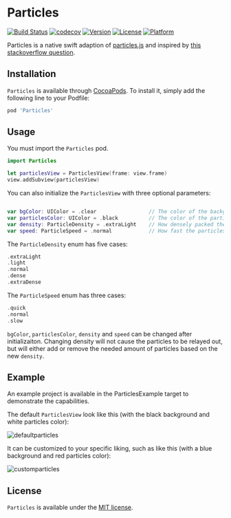 # Particles

[![Build Status](https://travis-ci.com/Ryucoin/Particles.svg?branch=master)](https://travis-ci.com/Ryucoin/Particles)
[![codecov](https://codecov.io/gh/Ryucoin/Particles/branch/master/graph/badge.svg)](https://codecov.io/gh/Ryucoin/Particles)
[![Version](https://img.shields.io/cocoapods/v/Particles.svg?style=flat)](https://cocoapods.org/pods/Particles)
[![License](https://img.shields.io/cocoapods/l/Particles.svg?style=flat)](https://cocoapods.org/pods/Particles)
[![Platform](https://img.shields.io/cocoapods/p/Particles.svg?style=flat)](https://cocoapods.org/pods/Particles)

Particles is a native swift adaption of [particles.js](https://github.com/VincentGarreau/particles.js/) and inspired by [this stackoverflow question](https://stackoverflow.com/questions/43740338/swift-how-to-convert-a-particle-network-js-animation-to-ios).

## Installation

`Particles` is available through [CocoaPods](https://cocoapods.org). To install
it, simply add the following line to your Podfile:

```ruby
pod 'Particles'
```

## Usage

You must import the `Particles` pod.

```swift
import Particles

let particlesView = ParticlesView(frame: view.frame)
view.addSubview(particlesView)
```

You can also initialize the `ParticlesView` with three optional parameters:
```swift

var bgColor: UIColor = .clear                 // The color of the background of the view
var particlesColor: UIColor = .black          // The color of the particles and the lines connecting them
var density: ParticleDensity = .extraLight    // How densely packed the view is with particles
var speed: ParticleSpeed = .normal            // How fast the particles are moving

```

The `ParticleDensity` enum has five cases:
```swift
.extraLight
.light
.normal
.dense
.extraDense
```

The `ParticleSpeed` enum has three cases:
```swift
.quick
.normal
.slow
```

 `bgColor`, `particlesColor`, `density` and `speed` can be changed after initializaiton. Changing density will not cause the particles to be relayed out, but will either add or remove the needed amount of particles based on the new `density`.

## Example

An example project is available in the ParticlesExample target to demonstrate the capabilities.

The default `ParticlesView` look like this (with the black background and white particles color):

![defaultparticles](https://user-images.githubusercontent.com/10342911/52456613-62df9d00-2b0a-11e9-9471-24d2e0dbd95e.png)

It can be customized to your specific liking, such as like this (with a blue background and red particles color):

![customparticles](https://user-images.githubusercontent.com/10342911/52456612-61ae7000-2b0a-11e9-8839-e72f09e5f6b9.png)

## License

`Particles` is available under the [MIT license](./LICENSE).
